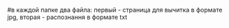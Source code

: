 #в каждой папке два файла: первый - страница для вычитка в формате jpg, вторая - распознання в формате txt
